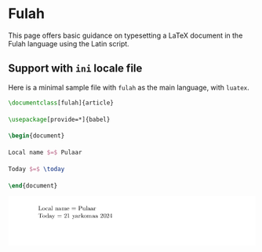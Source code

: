 # Fulah

This page offers basic guidance on typesetting a LaTeX document in the
Fulah language using the Latin script.

## Support with `ini` locale file

Here is a minimal sample file with `fulah` as the main language, with `luatex`.

```tex
\documentclass[fulah]{article}

\usepackage[provide=*]{babel}

\begin{document}

Local name $=$ Pulaar

Today $=$ \today

\end{document}
```

![](../media/locale-fulah.png)